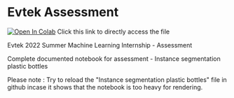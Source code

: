 # Evtek Assessment

[![Open In Colab](https://colab.research.google.com/github/raghavrastogi75/Evtek/blob/main/Instance_segmentation_plastic_bottles_evtek_solution.ipynb)](https://colab.research.google.com/github/raghavrastogi75/Evtek/blob/main/Instance_segmentation_plastic_bottles_evtek_solution.ipynb) Click this link to directly access the file

Evtek 2022 Summer Machine Learning Internship - Assessment

Complete documented notebook for assessment - Instance segmentation plastic bottles

Please note : Try to reload the "Instance segmentation plastic bottles" file in github incase it shows that the notebook is too heavy for rendering.



